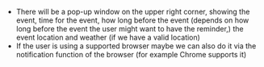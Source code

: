   * There will be a pop-up window on the upper right corner, showing the event, time for the event, how long before the event (depends on how long before the event the user might want to have the reminder,) the event location and weather (if we have a valid location)
  * If the user is using a supported browser maybe we can also do it via the notification function of the browser (for example Chrome supports it)
